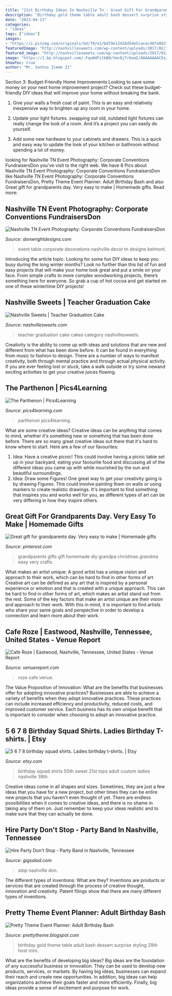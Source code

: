 ```yaml
---
title: "21st Birthday Ideas In Nashville Tn - Great Gift For Grandparents Day. Very Easy To Make"
description: "Birthday gold theme table adult bash dessert surprise styling 29th host mini"
date: "2023-04-13"
categories:
- "ideas"
tags: ["ideas"]
images:
- "https://i.pinimg.com/originals/bd/79/e1/bd79e12428d5de5cacec487e0927ee07.jpg"
featuredImage: "http://nashvillesweets.com/wp-content/uploads/2017/02/IMG_3364.jpg"
featured_image: "http://nashvillesweets.com/wp-content/uploads/2017/02/IMG_3364.jpg"
image: "https://1.bp.blogspot.com/-FquW4FitkB0/VmcDj7r6omI/AAAAAAAACks/zrdHt6M64lI/s1600/gold%2Bblack%2Bwhite%2Btheme%2Bbirthday%2Bparty%2Bsurprise%2Btable%2Bstyling%2Bmelaka%2Bjohor.jpg"
ShowToc: true
author: "Mr. Santos Zieme II"
---
```



Section 3: Budget-Friendly Home Improvements
Looking to save some money on your next home improvement project? Check out these budget-friendly DIY ideas that will improve your home without breaking the bank.
1. Give your walls a fresh coat of paint. This is an easy and relatively inexpensive way to brighten up any room in your home.

2. Update your light fixtures. swapping out old, outdated light fixtures can really change the look of a room. And it’s a project you can easily do yourself.

3. Add some new hardware to your cabinets and drawers. This is a quick and easy way to update the look of your kitchen or bathroom without spending a lot of money.

	

		
looking for Nashville TN Event Photography: Corporate Conventions FundraisersDon you've visit to the right web. We have 8 Pics about Nashville TN Event Photography: Corporate Conventions FundraisersDon like Nashville TN Event Photography: Corporate Conventions FundraisersDon, Pretty Theme Event Planner: Adult Birthday Bash and also Great gift for grandparents day. Very easy to make | Homemade gifts. Read more:
		
    
## Nashville TN Event Photography: Corporate Conventions FundraisersDon

<img loading=lazy src="http://www.donwrightdesigns.com/wp-content/uploads/2012/06/DSC_2076.jpg" onerror="this.onerror=null;this.src='https://tse2.mm.bing.net/th?id=OIP.n7k-5NGue4dEx2ndx2JKwQHaE7&amp;pid=15.1';" alt="Nashville TN Event Photography: Corporate Conventions FundraisersDon">

_Source: donwrightdesigns.com_

>event table corporate decorations nashville decor tn designs belmont. 

	

Introducing the article topic.
Looking for some fun DIY ideas to keep you busy during the long winter months? Look no further than this list of fun and easy projects that will make your home look great and put a smile on your face. From simple crafts to more complex woodworking projects, there’s something here for everyone. So grab a cup of hot cocoa and get started on one of these wintertime DIY projects!

    
## Nashville Sweets | Teacher Graduation Cake

<img loading=lazy src="http://nashvillesweets.com/wp-content/uploads/2017/02/IMG_3364.jpg" onerror="this.onerror=null;this.src='https://tse3.mm.bing.net/th?id=OIP.0uIFDvPwTojgWvcVo7S7EgHaJ4&amp;pid=15.1';" alt="Nashville Sweets | Teacher Graduation Cake">

_Source: nashvillesweets.com_

>teacher graduation cake cakes category nashvillesweets. 

	

Creativity is the ability to come up with ideas and solutions that are new and different from what has been done before. It can be found in everything from music to fashion to design. There are a number of ways to manifest creativity, both through mental practice and through actual physical activity. If you are ever feeling lost or stuck, take a walk outside or try some newand exciting activities to get your creative juices flowing.

    
## The Parthenon | Pics4Learning

<img loading=lazy src="https://images2.pics4learning.com/catalog/p/parthenon.jpg" onerror="this.onerror=null;this.src='https://tse4.mm.bing.net/th?id=OIP.Mdm-rV6HJim_Z2VFyIyoWAHaFj&amp;pid=15.1';" alt="The Parthenon | Pics4Learning">

_Source: pics4learning.com_

>parthenon pics4learning. 

	

What are some creative ideas?
Creative ideas can be anything that comes to mind, whether it's something new or something that has been done before. There are so many great creative ideas out there that it's hard to know where to start. Here are a few of our favourites: 
1. Idea: Have a creative picnic! This could involve having a picnic table set up in your backyard, eating your favourite food and discussing all of the different ideas you came up with while nourished by the sun and beautiful surroundings. 
2. Idea: Draw some Figures! One great way to get your creativity going is by drawing Figures. This could involve painting them on walls or using markers to create realistic drawings. It's important to find something that inspires you and works well for you, as different types of art can be very differing in how they inspire others. 

    
## Great Gift For Grandparents Day. Very Easy To Make | Homemade Gifts

<img loading=lazy src="https://i.pinimg.com/originals/bd/79/e1/bd79e12428d5de5cacec487e0927ee07.jpg" onerror="this.onerror=null;this.src='https://tse4.mm.bing.net/th?id=OIP.61hvc6-khewtl2TccYETOAHaJ4&amp;pid=15.1';" alt="Great gift for grandparents day. Very easy to make | Homemade gifts">

_Source: pinterest.com_

>grandparents gifts gift homemade diy grandpa christmas grandma easy very crafts. 

	

What makes an artist unique: A good artist has a unique vision and approach to their work, which can be hard to find in other forms of art.
Creative art can be defined as any art that is inspired by a personal experience or emotion and that is created with a unique approach. This can be hard to find in other forms of art, which makes an artist stand out from the rest. Some of the key factors that make an artist unique are their vision and approach to their work. With this in mind, it is important to find artists who share your same goals and perspective in order to develop a connection and learn more about their work.

    
## Cafe Roze | Eastwood, Nashville, Tennessee, United States - Venue Report

<img loading=lazy src="https://d3emaq2p21aram.cloudfront.net/media/cache/venue_featured/uploads/venues/35627/originals/CR_Native0618.jpg" onerror="this.onerror=null;this.src='https://tse3.mm.bing.net/th?id=OIP.qDi6HexdSYVP7FyGP6K-qwHaE8&amp;pid=15.1';" alt="Cafe Roze | Eastwood, Nashville, Tennessee, United States - Venue Report">

_Source: venuereport.com_

>roze cafe venue. 

	

The Value Proposition of Innovation: What are the benefits that businesses offer for adopting innovative practices?
Businesses are able to achieve a variety of benefits when they adopt innovative practices. These practices can include increased efficiency and productivity, reduced costs, and improved customer service. Each business has its own unique benefit that is important to consider when choosing to adopt an innovative practice.

    
## 5 6 7 8 Birthday Squad Shirts. Ladies Birthday T-shirts. | Etsy

<img loading=lazy src="https://i.etsystatic.com/8308714/r/il/167056/1158450284/il_fullxfull.1158450284_5fjf.jpg" onerror="this.onerror=null;this.src='https://tse3.mm.bing.net/th?id=OIP.9nhlHG6i8F-5dZRnMNi0pAHaJ4&amp;pid=15.1';" alt="5 6 7 8 birthday squad shirts. Ladies birthday t-shirts. | Etsy">

_Source: etsy.com_

>birthday squad shirts 50th sweet 21st tops adult custom ladies nashville 38th. 

	

Creative ideas come in all shapes and sizes. Sometimes, they are just a few ideas that you have for a new project, but other times they can be entire new projects that you haven't even thought of yet. There are endless possibilities when it comes to creative ideas, and there is no shame in taking any of them on. Just remember to keep your ideas realistic and to make sure that they can actually be done.

    
## Hire Party Don&#039;t Stop - Party Band In Nashville, Tennessee

<img loading=lazy src="https://s3.amazonaws.com/gigsalad_media/p/party_dont_stop_nashville/5b33026f428b5.jpg" onerror="this.onerror=null;this.src='https://tse4.mm.bing.net/th?id=OIP.3OLvQh3bNCX7wTuZQTsJxAHaFj&amp;pid=15.1';" alt="Hire Party Don&#039;t Stop - Party Band in Nashville, Tennessee">

_Source: gigsalad.com_

>stop nashville don. 

	

The different types of inventions: What are they?
Inventions are products or services that are created through the process of creative thought, innovation and creativity. Patent filings show that there are many different types of inventions.

    
## Pretty Theme Event Planner: Adult Birthday Bash

<img loading=lazy src="https://1.bp.blogspot.com/-FquW4FitkB0/VmcDj7r6omI/AAAAAAAACks/zrdHt6M64lI/s1600/gold%2Bblack%2Bwhite%2Btheme%2Bbirthday%2Bparty%2Bsurprise%2Btable%2Bstyling%2Bmelaka%2Bjohor.jpg" onerror="this.onerror=null;this.src='https://tse4.mm.bing.net/th?id=OIP.P5o6yhvxzCNSl71AR3-svAHaHa&amp;pid=15.1';" alt="Pretty Theme Event Planner: Adult Birthday Bash">

_Source: prettytheme.blogspot.com_

>birthday gold theme table adult bash dessert surprise styling 29th host mini. 

	

What are the benefits of developing big ideas?
Big ideas are the foundation of any successful business or innovation. They can be used to develop new products, services, or markets. By having big ideas, businesses can expand their reach and create new opportunities. In addition, big ideas can help organizations achieve their goals faster and more efficiently. Finally, big ideas provide a sense of excitement and purpose for work.

